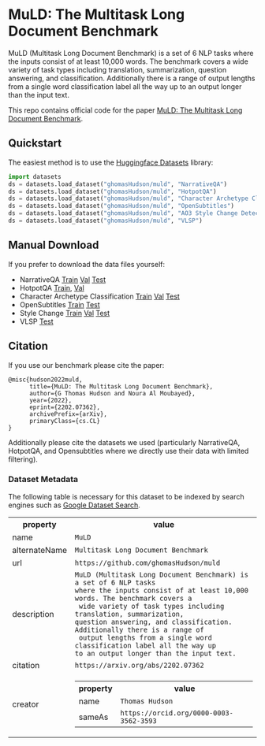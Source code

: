 # MuLD: The Multitask Long Document Benchmark

MuLD (Multitask Long Document Benchmark) is a set of 6 NLP tasks 
where the inputs consist of at least 10,000 words. The benchmark covers a
 wide variety of task types including translation, summarization, 
question answering, and classification. Additionally there is a range of
 output lengths from a single word classification label all the way up 
to an output longer than the input text.

This repo contains official code for the paper [MuLD: The Multitask Long Document Benchmark](https://arxiv.org/abs/2202.07362).

## Quickstart
The easiest method is to use the [Huggingface Datasets](https://github.com/huggingface/datasets) library:
```python
import datasets
ds = datasets.load_dataset("ghomasHudson/muld", "NarrativeQA")
ds = datasets.load_dataset("ghomasHudson/muld", "HotpotQA")
ds = datasets.load_dataset("ghomasHudson/muld", "Character Archetype Classification")
ds = datasets.load_dataset("ghomasHudson/muld", "OpenSubtitles")
ds = datasets.load_dataset("ghomasHudson/muld", "AO3 Style Change Detection")
ds = datasets.load_dataset("ghomasHudson/muld", "VLSP")
```
## Manual Download
If you prefer to download the data files yourself:
- NarrativeQA [Train](https://drive.google.com/uc?export=download&confirm=yTib&id=1sUXIC6lmk9Khp2mnr9VZwQ-StDlHqTw1) [Val](https://drive.google.com/uc?&confirm=yTib&export=download&id=1xdXEhLHtcqOZh0FbPhY_dnvNMg2bALtm) [Test](https://drive.google.com/uc?confirm=yTib&export=download&id=1BPBXyfYWVGtOXVQv_hlqtvbT25rTQzGu)
- HotpotQA [Train](https://drive.google.com/uc?export=download&confirm=yTib&id=1OlGRyCEL9JhwIQIKViaWIXCOB_pwj8xU), [Val](https://drive.google.com/uc?export=download&confirm=yTib&id=1_Svtg6PycBpezDYJ78zcJqLa8Ohnk6Gq)
- Character Archetype Classification [Train](https://drive.google.com/uc?export=download&id=1Ckabmzbrunj2np2piAN5_ooZgTiK9K5i) [Val](https://drive.google.com/uc?export=download&id=1I0N8gKD39s0wKLrcAJ0P-4uYdPqzTONS) [Test](https://drive.google.com/uc?export=download&id=1_AI6whuHfD1p3BF7TvOnr8Fs_lOVdt8j)
- OpenSubtitles [Train](https://drive.google.com/uc?export=download&id=10QF5kL6nvWC4kHDieKx79K36RLdW1M1r) [Test](https://drive.google.com/uc?export=download&id=1KWPLYv2_7z_XIBWrWC3khXTNdPKhDF_X)
- Style Change [Train](https://drive.google.com/uc?export=download&id=1R29IQ_bFLw3_6DYLtP7YWFTGe7FQAevT) [Val](https://drive.google.com/uc?export=download&id=1B_RkTaMMOQXfJ7nDFCpq8GAth7yiW7vF) [Test](https://drive.google.com/uc?export=download&id=1-1eULJlV9nGrAwpdaEr5Ykchwfxn06kj)
- VLSP [Test](https://drive.google.com/uc?export=download&id=1ljTZZV5MpD07my2Vn1SVT3eQPKMVlHU5)

## Citation
If you use our benchmark please cite the paper:
```
@misc{hudson2022muld,
      title={MuLD: The Multitask Long Document Benchmark}, 
      author={G Thomas Hudson and Noura Al Moubayed},
      year={2022},
      eprint={2202.07362},
      archivePrefix={arXiv},
      primaryClass={cs.CL}
}
```

Additionally please cite the datasets we used (particularly NarrativeQA, HotpotQA, and Opensubtitles where we directly use their data with limited filtering).

### Dataset Metadata
The following table is necessary for this dataset to be indexed by search
engines such as <a href="https://g.co/datasetsearch">Google Dataset Search</a>.
<div itemscope itemtype="http://schema.org/Dataset">
<table>
  <tr>
    <th>property</th>
    <th>value</th>
  </tr>
  <tr>
    <td>name</td>
    <td><code itemprop="name">MuLD</code></td>
  </tr>
  <tr>
    <td>alternateName</td>
    <td><code itemprop="alternateName">Multitask Long Document Benchmark</code></td>
  </tr>
  <tr>
    <td>url</td>
    <td><code itemprop="url">https://github.com/ghomasHudson/muld</code></td>
  </tr>
  <tr>
    <td>description</td>
    <td><code itemprop="description">MuLD (Multitask Long Document Benchmark) is a set of 6 NLP tasks 
where the inputs consist of at least 10,000 words. The benchmark covers a
 wide variety of task types including translation, summarization, 
question answering, and classification. Additionally there is a range of
 output lengths from a single word classification label all the way up 
to an output longer than the input text.</code></td>
  </tr>
  <tr>
    <td>citation</td>
    <td><code itemprop="citation">https://arxiv.org/abs/2202.07362</code></td>
  </tr>
    
  <tr>
    <td>creator</td>
    <td>
      <div itemscope itemtype="http://schema.org/Person" itemprop="creator">
        <table>
          <tr>
            <th>property</th>
            <th>value</th>
          </tr>
          <tr>
            <td>name</td>
            <td><code itemprop="name">Thomas Hudson</code></td>
          </tr>
          <tr>
            <td>sameAs</td>
            <td><code itemprop="sameAs">https://orcid.org/0000-0003-3562-3593</code></td>
          </tr>
        </table>
      </div>
    </td>
  </tr>
</table>
</div>
